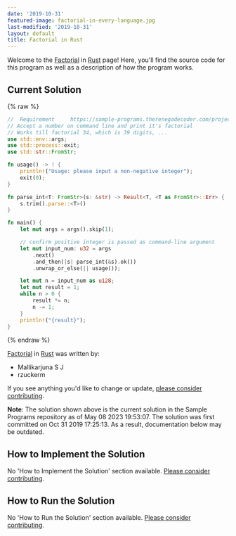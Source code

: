 ```yaml
---
date: '2019-10-31'
featured-image: factorial-in-every-language.jpg
last-modified: '2019-10-31'
layout: default
title: Factorial in Rust
---
```


Welcome to the [Factorial](https://sampleprograms.io/projects/factorial) in [Rust](https://sampleprograms.io/languages/rust) page! Here, you'll find the source code for this program as well as a description of how the program works.

## Current Solution

{% raw %}

```rust
//  Requirement     https://sample-programs.therenegadecoder.com/projects/factorial/
// Accept a number on command line and print it's factorial
// Works till factorial 34, which is 39 digits, ...
use std::env::args;
use std::process::exit;
use std::str::FromStr;

fn usage() -> ! {
    println!("Usage: please input a non-negative integer");
    exit(0);
}

fn parse_int<T: FromStr>(s: &str) -> Result<T, <T as FromStr>::Err> {
    s.trim().parse::<T>()
}

fn main() {
    let mut args = args().skip(1);

    // confirm positive integer is passed as command-line argument
    let mut input_num: u32 = args
        .next()
        .and_then(|s| parse_int(&s).ok())
        .unwrap_or_else(|| usage());

    let mut n = input_num as u128;
    let mut result = 1;
    while n > 0 {
        result *= n;
        n -= 1;
    }
    println!("{result}");
}
```

{% endraw %}

[Factorial](https://sampleprograms.io/projects/factorial) in [Rust](https://sampleprograms.io/languages/rust) was written by:

- Mallikarjuna S J
- rzuckerm

If you see anything you'd like to change or update, [please consider contributing](https://github.com/TheRenegadeCoder/sample-programs).

**Note**: The solution shown above is the current solution in the Sample Programs repository as of May 08 2023 19:53:07. The solution was first committed on Oct 31 2019 17:25:13. As a result, documentation below may be outdated.

## How to Implement the Solution

No 'How to Implement the Solution' section available. [Please consider contributing](https://github.com/TheRenegadeCoder/sample-programs-website).

## How to Run the Solution

No 'How to Run the Solution' section available. [Please consider contributing](https://github.com/TheRenegadeCoder/sample-programs-website).